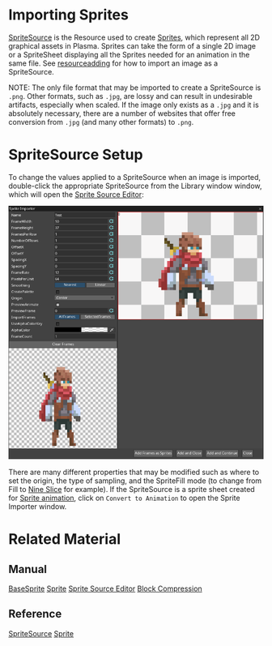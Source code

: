 # Importing Sprites
[SpriteSource](https://plasmaengine.github.io/PlasmaDocs/Plasma1/C++/code_reference/class_reference/spritesource.md) is the Resource used to create [Sprites](https://plasmaengine.github.io/PlasmaDocs/Plasma1/Editor/graphics/sprites/sprite.md), which represent all 2D graphical assets in Plasma.  Sprites can take the form of a single 2D image or a SpriteSheet displaying all the Sprites needed for an animation in the same file. See [resourceadding](https://plasmaengine.github.io/PlasmaDocs/Plasma1/Editor/editor/editorcommands/resourceadding.md) for how to import an image as a SpriteSource.

NOTE: The only file format that may be imported to create a SpriteSource is `.png`. Other formats, such as `.jpg`, are lossy and can result in undesirable artifacts, especially when scaled. If the image only exists as a `.jpg` and it is absolutely necessary, there are a number of websites that offer free conversion from `.jpg` (and many other formats) to `.png`.

# SpriteSource Setup
To change the values applied to a SpriteSource when an image is imported, double-click the appropriate SpriteSource from the Library window window, which will open the [Sprite Source Editor](https://plasmaengine.github.io/PlasmaDocs/Plasma1/Editor/graphics/sprites/spritesourceeditor.md):

![SpriteSourceEditor](https://raw.githubusercontent.com/PlasmaEngine/PlasmaDocs/master/media/SpriteImportFull.PNG) 

There are many different properties that may be modified such as where to set the origin, the type of sampling, and the SpriteFill mode (to change from Fill to [Nine Slice](https://plasmaengine.github.io/PlasmaDocs/Plasma1/Editor/graphics/sprites/area.md) for example). If the SpriteSource is a sprite sheet created for [ Sprite animation](https://plasmaengine.github.io/PlasmaDocs/Plasma1/Editor/graphics/sprites/spritesourceeditor.md#creating-sprite-animatio), click on `Convert to Animation` to open the Sprite Importer window.

# Related Material

## Manual
 [BaseSprite](https://plasmaengine.github.io/PlasmaDocs/Plasma1/Editor/graphics/sprites/basesprite.md)
 [Sprite](https://plasmaengine.github.io/PlasmaDocs/Plasma1/Editor/graphics/sprites/sprite.md)
 [Sprite Source Editor](https://plasmaengine.github.io/PlasmaDocs/Plasma1/Editor/graphics/sprites/spritesourceeditor.md)
 [Block Compression](https://plasmaengine.github.io/PlasmaDocs/Plasma1/Editor/graphics/adding_assets/block_compression.md)

## Reference
 [SpriteSource](https://plasmaengine.github.io/PlasmaDocs/Plasma1/Editor/code_reference/class_reference/spritesource.md) 
 [Sprite](https://plasmaengine.github.io/PlasmaDocs/Plasma1/Editor/code_reference/class_reference/sprite.md)  

 